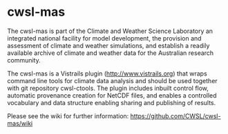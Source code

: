 cwsl-mas
==============

The cwsl-mas is part of the Climate and Weather Science Laboratory an integrated national facility for model development, the provision and assessment of climate and weather simulations, and establish a readily available archive of climate and weather data for the Australian research community.

The cwsl-mas is a Vistrails plugin (http://www.vistrails.org) that wraps command line tools for climate data analysis and should be used together with git repository cwsl-ctools. The plugin includes inbuilt control flow, automatic provenance creation for NetCDF files, and enables a controlled vocabulary and data structure enabling sharing and publishing of results.


Please see the wiki for further information: https://github.com/CWSL/cwsl-mas/wiki


